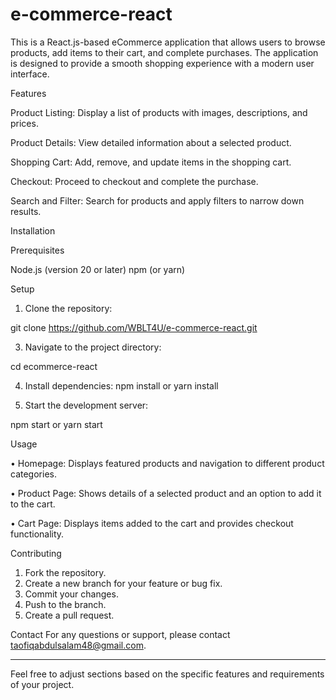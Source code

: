 # e-commerce-react

This is a React.js-based eCommerce application that allows users to browse products, add items to their cart, and complete purchases. The application is designed to provide a smooth shopping experience with a modern user interface.

Features

Product Listing: Display a list of products with images, descriptions, and prices.

Product Details: View detailed information about a selected product.

Shopping Cart: Add, remove, and update items in the shopping cart.

Checkout: Proceed to checkout and complete the purchase.

Search and Filter: Search for products and apply filters to narrow down results.

Installation

Prerequisites

Node.js (version 20 or later)
npm (or yarn)

Setup
1.	Clone the repository:
   
git clone https://github.com/WBLT4U/e-commerce-react.git

3.	Navigate to the project directory:

cd ecommerce-react

4.	Install dependencies:
npm install
or
yarn install

6.	Start the development server:

npm start
or
yarn start

Usage

•	Homepage: Displays featured products and navigation to different product categories.

•	Product Page: Shows details of a selected product and an option to add it to the cart.

•	Cart Page: Displays items added to the cart and provides checkout functionality.

Contributing

1.	Fork the repository.
2.	Create a new branch for your feature or bug fix.
3.	Commit your changes.
4.	Push to the branch.
5.	Create a pull request.

Contact
For any questions or support, please contact taofiqabdulsalam48@gmail.com.
________________________________________
Feel free to adjust sections based on the specific features and requirements of your project.

